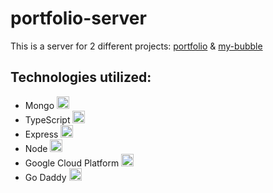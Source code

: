 # portfolio-server

This is a server for 2 different projects: [portfolio](https://github.com/FormidablePencil/portfolio) & [my-bubble](https://github.com/FormidablePencil/my-bubble)

## Technologies utilized:

- Mongo <img src="https://i.ibb.co/mqJXvJq/mongodb.png" width="20" title="">
- TypeScript <img src="https://i.ibb.co/RBfMh8f/typescript.png" width="20" title="">
- Express <img src="https://i.ibb.co/CJfJN1D/express-Logo.png" width="20" title="">
- Node <img src="https://i.ibb.co/Pm9X8Jq/Node.png" width="20" title="">
- Google Cloud Platform <img src="https://i.ibb.co/qjpWtZc/google-cloud-platform.png" width="20" title="">
- Go Daddy <img src="https://i.ibb.co/sqfrGN4/Go-Daddy-Logo.png" width="20" title="">
